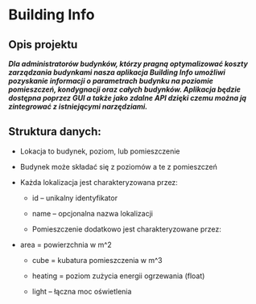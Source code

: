 # Building Info

## Opis projektu

***Dla administratorów budynków, którzy pragną optymalizować koszty zarządzania budynkami
nasza aplikacja Building Info umożliwi pozyskanie informacji o parametrach budynku na poziomie
pomieszczeń, kondygnacji oraz całych budynków.
Aplikacja będzie dostępna poprzez GUI a także jako zdalne API dzięki czemu można ją zintegrować z istniejącymi narzędziami.***


## Struktura danych:

* Lokacja to budynek, poziom, lub pomieszczenie

* Budynek może składać się z poziomów a te z pomieszczeń

* Każda lokalizacja jest charakteryzowana przez:

  * id – unikalny identyfikator
   
  * name – opcjonalna nazwa lokalizacji
   
  * Pomieszczenie dodatkowo jest charakteryzowane przez:
  
* area = powierzchnia w m^2
   
  * cube = kubatura pomieszczenia w m^3
   
  * heating = poziom zużycia energii ogrzewania (float)
  
  * light – łączna moc oświetlenia
